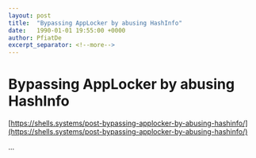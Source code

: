 ```yaml
---
layout: post
title:  "Bypassing AppLocker by abusing HashInfo"
date:   1990-01-01 19:55:00 +0000
author: PfiatDe
excerpt_separator: <!--more-->
---
```


# Bypassing AppLocker by abusing HashInfo
[https://shells.systems/post-bypassing-applocker-by-abusing-hashinfo/](https://shells.systems/post-bypassing-applocker-by-abusing-hashinfo/)

...
<!--more-->
